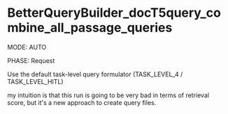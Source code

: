 # BetterQueryBuilder_docT5query_combine_all_passage_queries
MODE: AUTO

PHASE: Request

Use the default task-level query formulator (TASK_LEVEL_4 / TASK_LEVEL_HITL)

my intuition is that this run is going to be very bad in terms of retrieval score, but it's a new approach to create query files.
